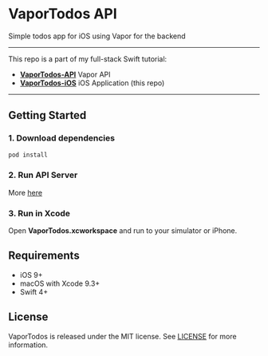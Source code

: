 # VaporTodos API
Simple todos app for iOS using Vapor for the backend


---

This repo is a part of my full-stack Swift tutorial:

- [**VaporTodos-API**](https://github.com/omaralbeik/VaporTodos-API) Vapor API
- [**VaporTodos-iOS**](https://github.com/omaralbeik/VaporTodos-iOS) iOS Application (this repo)

---

## Getting Started

### 1. Download dependencies
```bash
pod install
```

### 2. Run API Server
More [here](https://github.com/omaralbeik/VaporTodos-API/blob/master/README.md)

### 3. Run in Xcode
Open **VaporTodos.xcworkspace** and run to your simulator or iPhone.


## Requirements

- iOS 9+
- macOS with Xcode 9.3+ 
- Swift 4+


## License

VaporTodos is released under the MIT license. See [LICENSE](https://github.com/omaralbeik/VaporTodos-iOS/blob/master/LICENSE) for more information.